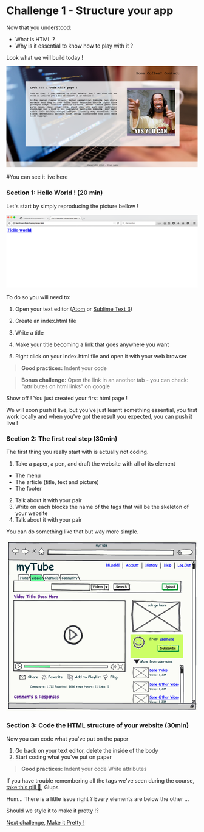 Challenge 1 - Structure your app
================

Now that you understood:
  - What is HTML ?
  - Why is it essential to know how to play with it ?

Look what we will build today !

![hello world image](https://raw.githubusercontent.com/makersacademy/taster2.0/master/Challenges/Challenge_2/assets/images/Challenge%202.png)

#You can see it live here

### Section 1: Hello World ! (20 min)
Let's start by simply reproducing the picture bellow !

![hello world image](https://raw.githubusercontent.com/makersacademy/taster2.0/master/assets/images/HTML%20Challenge/Hello%20world.png)

To do so you will need to:

1. Open your text editor ([Atom](https://atom.io/ "Atom.io") or [Sublime Text  3](https://www.sublimetext.com/3 "Sublime text 3"))

2. Create an index.html file

3. Write a title

4. Make your title becoming a link that goes anywhere you want

5. Right click on your index.html file and open it with your web browser

> **Good practices:**
Indent your code

> **Bonus challenge:**
Open the link in an another tab - you can check: "attributes on html links" on google

Show off ! You just created your first html page !

We will soon push it live, but you've just learnt something essential, you first work locally and when you've got the result you expected, you can push it live !

### Section 2: The first real step (30min)

The first thing you really start with is actually not coding.

1. Take a paper, a pen, and draft the website with all of its element
  - The menu
  - The article (title, text and picture)
  - The footer
2. Talk about it with your pair
2. Write on each blocks the name of the tags that will be the skeleton of your website
4. Talk about it with your pair

You can do something like that but way more simple.

![hello world image](https://raw.githubusercontent.com/makersacademy/taster2.0/master/assets/images/HTML%20Challenge/mockup%20example.gif)

### Section 3: Code the HTML structure of your website (30min)

Now you can code what you've put on the paper

1. Go back on your text editor, delete the inside of the body
2. Start coding what you've put on paper

> **Good practices:**
Indent your code
Write attributes


If you have trouble remembering all the tags we've seen during the course, [take this pill :pill:](https://github.com/makersacademy/taster2.0/blob/master/assets/pills/html.md "Taster v2"), Glups

Hum... There is a little issue right ? Every elements are below the other ...

Should we style it to make it pretty !?


[Next challenge, Make it Pretty !](https://github.com/makersacademy/taster2.0/blob/master/challenge_2.md "Challenge 2")
